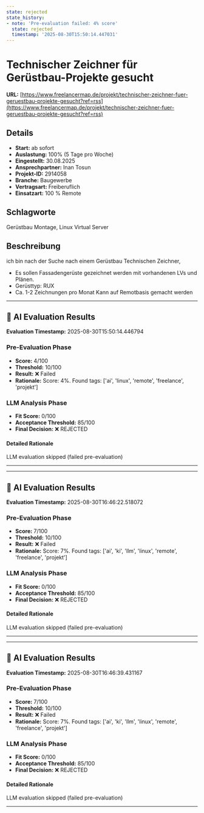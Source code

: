 ```yaml
---
state: rejected
state_history:
- note: 'Pre-evaluation failed: 4% score'
  state: rejected
  timestamp: '2025-08-30T15:50:14.447031'
---
```


# Technischer Zeichner für Gerüstbau-Projekte gesucht
**URL:** [https://www.freelancermap.de/projekt/technischer-zeichner-fuer-geruestbau-projekte-gesucht?ref=rss](https://www.freelancermap.de/projekt/technischer-zeichner-fuer-geruestbau-projekte-gesucht?ref=rss)
## Details
- **Start:** ab sofort
- **Auslastung:** 100% (5 Tage pro Woche)
- **Eingestellt:** 30.08.2025
- **Ansprechpartner:** Inan Tosun
- **Projekt-ID:** 2914058
- **Branche:** Baugewerbe
- **Vertragsart:** Freiberuflich
- **Einsatzart:** 100
                                                % Remote

## Schlagworte
Gerüstbau Montage, Linux Virtual Server

## Beschreibung
ich bin nach der Suche nach einem Gerüstbau Technischen Zeichner,

- Es sollen Fassadengerüste gezeichnet werden mit vorhandenen LVs und Plänen.
- Gerüsttyp: RUX
- Ca. 1-2 Zeichnungen pro Monat
Kann auf Remotbasis gemacht werden

---

## 🤖 AI Evaluation Results

**Evaluation Timestamp:** 2025-08-30T15:50:14.446794

### Pre-Evaluation Phase
- **Score:** 4/100
- **Threshold:** 10/100
- **Result:** ❌ Failed
- **Rationale:** Score: 4%. Found tags: ['ai', 'linux', 'remote', 'freelance', 'projekt']

### LLM Analysis Phase
- **Fit Score:** 0/100
- **Acceptance Threshold:** 85/100
- **Final Decision:** ❌ REJECTED

#### Detailed Rationale
LLM evaluation skipped (failed pre-evaluation)

---


---

## 🤖 AI Evaluation Results

**Evaluation Timestamp:** 2025-08-30T16:46:22.518072

### Pre-Evaluation Phase
- **Score:** 7/100
- **Threshold:** 10/100
- **Result:** ❌ Failed
- **Rationale:** Score: 7%. Found tags: ['ai', 'ki', 'llm', 'linux', 'remote', 'freelance', 'projekt']

### LLM Analysis Phase
- **Fit Score:** 0/100
- **Acceptance Threshold:** 85/100
- **Final Decision:** ❌ REJECTED

#### Detailed Rationale
LLM evaluation skipped (failed pre-evaluation)

---


---

## 🤖 AI Evaluation Results

**Evaluation Timestamp:** 2025-08-30T16:46:39.431167

### Pre-Evaluation Phase
- **Score:** 7/100
- **Threshold:** 10/100
- **Result:** ❌ Failed
- **Rationale:** Score: 7%. Found tags: ['ai', 'ki', 'llm', 'linux', 'remote', 'freelance', 'projekt']

### LLM Analysis Phase
- **Fit Score:** 0/100
- **Acceptance Threshold:** 85/100
- **Final Decision:** ❌ REJECTED

#### Detailed Rationale
LLM evaluation skipped (failed pre-evaluation)

---
